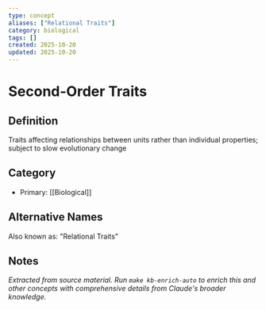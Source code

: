 ```yaml
---
type: concept
aliases: ["Relational Traits"]
category: biological
tags: []
created: 2025-10-20
updated: 2025-10-20
---
```


# Second-Order Traits

## Definition

Traits affecting relationships between units rather than individual properties; subject to slow evolutionary change

## Category

- Primary: [[Biological]]

## Alternative Names

Also known as: "Relational Traits"

## Notes

*Extracted from source material. Run `make kb-enrich-auto` to enrich this and other concepts with comprehensive details from Claude's broader knowledge.*
